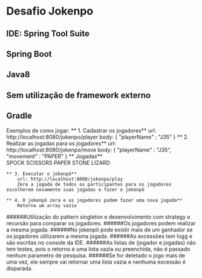 # Desafio Jokenpo

## IDE: Spring Tool Suite
## Spring Boot
## Java8
## Sem utilização de framework externo
## Gradle

Exemplos de como jogar:
	** 1. Cadastrar os jogadores**
		url: http://localhost:8080/jokenpo/player
		body: {
				"playerName" : "J35"
			  }
	** 2. Realizar as jogadas para os jogadores**
		url: http://localhost:8080/jokenpo/move
		body: {
				"playerName" : "J35",
				"movement" : "PAPER"
			  }
		** Jogadas**	  
			SPOCK
			SCISSORS
			PAPER
			STONE
			LIZARD
		
	** 3. Executar o jokenpô**
		url: http://localhost:8080/jokenpo/play
		Zera a jogada de todos os participantes para os jogadores escolherem novamente suas jogadas e fazer o jokenpô
		
	** 4. O jokenpô zera e os jogadores podem fazer uma nova jogada**
		Retorna um array vazio
	

######Utilização do pattern singleton e desenvolvimento com strategy e recursão para comparar os jogadores.
######Os jogadores podem realizar a mesma jogada.
######No jokenpô pode existir mais de um ganhador se os jogadores utilizarem a mesma jogada.
######As excessões tem logg e são escritas no console da IDE.
######As listas de (jogador e jogadas) não tem testes, pois o retorno é uma lista vazia ou preenchida, não é passado nenhum parametro de pesquisa.
######Se for deletado o jogo mais de uma vez, ele sempre vai retornar uma lista vazia e nenhuma excessão é disparada.





